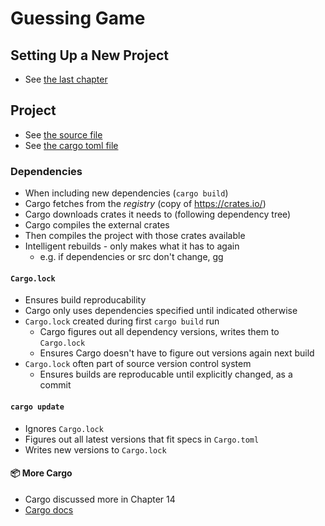 # Guessing Game
## Setting Up a New Project
- See [the last chapter](../01-getting-started/01-getting-started.md)

## Project
- See [the source file](./guessing_game/src/main.rs)
- See [the cargo toml file](./guessing_game/Cargo.toml)

### Dependencies
- When including new dependencies (`cargo build`)
- Cargo fetches from the *registry* (copy of <https://crates.io/>)
- Cargo downloads crates it needs to (following dependency tree)
- Cargo compiles the external crates
- Then compiles the project with those crates available
- Intelligent rebuilds - only makes what it has to again
    - e.g. if dependencies or src don't change, gg

#### `Cargo.lock`
- Ensures build reproducability
- Cargo only uses dependencies specified until indicated otherwise
- `Cargo.lock` created during first `cargo build` run
  - Cargo figures out all dependency versions, writes them to `Cargo.lock`
  - Ensures Cargo doesn't have to figure out versions again next build
- `Cargo.lock` often part of source version control system
  - Ensures builds are reproducable until explicitly changed, as a commit

#### `cargo update`
- Ignores `Cargo.lock`
- Figures out all latest versions that fit specs in `Cargo.toml`
- Writes new versions to `Cargo.lock`

#### 📦️ More Cargo
- Cargo discussed more in Chapter 14
- [Cargo docs][cargo-docs]

<!--- Links -->
[cargo-docs]: https://doc.rust-lang.org/cargo/
